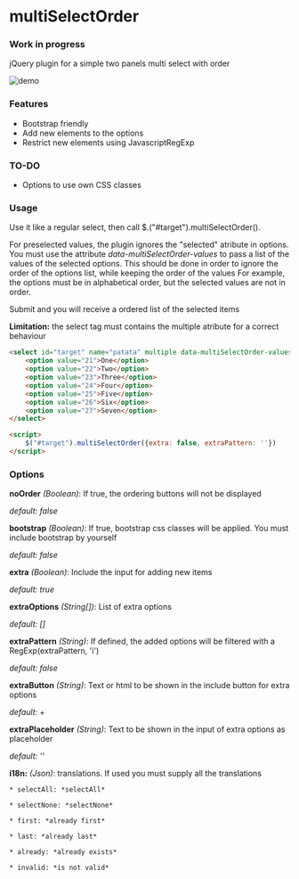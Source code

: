 multiSelectOrder
================

### Work in progress ###
jQuery plugin for a simple two panels multi select with order

![demo](https://raw.github.com/racoonman/multiSelectOrder/master/demo.png)

### Features ###
* Bootstrap friendly
* Add new elements to the options
* Restrict new elements using JavascriptRegExp

### TO-DO ###
* Options to use own CSS classes

### Usage ###
Use it like a regular select, then call $.("#target").multiSelectOrder().

For preselected values, the plugin ignores the "selected" atribute in options. You must use the attribute *data-multiSelectOrder-values* to pass a list of the values of the selected options. This should be done in order to ignore the order of the options list, while keeping the order of the values
For example, the options must be in alphabetical order, but the selected values are not in order.

Submit and you will receive a ordered list of the selected items

**Limitation:** the select tag must contains the multiple atribute for a correct behaviour

```HTML
<select id="target" name="patata" multiple data-multiSelectOrder-values="26,25,24">
    <option value="21">One</option>
    <option value="22">Two</option>
    <option value="23">Three</option>
    <option value="24">Four</option>
    <option value="25">Five</option>
    <option value="26">Six</option>
    <option value="27">Seven</option>
</select>

<script>
    $("#target").multiSelectOrder({extra: false, extraPattern: ''})
</script>
```

### Options ###
**noOrder** *(Boolean)*: If true, the ordering buttons will not be displayed

*default: false*

**bootstrap** *(Boolean)*: If true, bootstrap css classes will be applied. You must include bootstrap by yourself

*default: false*

**extra** *(Boolean)*: Include the input for adding new items

*default: true*

**extraOptions** *(String[])*: List of extra options

*default: []*

**extraPattern** *(String)*: If defined, the added options will be filtered with a RegExp(extraPattern, 'i')

*default: false*

**extraButton** *(String)*: Text or html to be shown in the include button for extra options 

*default: +*

**extraPlaceholder** *(String)*: Text to be shown in the input of extra options as placeholder

*default: ''*

**i18n:** *(Json)*: translations. If used you must supply all the translations

    * selectAll: *selectAll*

    * selectNone: *selectNone*

    * first: *already first*

    * last: *already last*

    * already: *already exists*

    * invalid: *is not valid*
